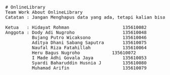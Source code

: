 <pre># OnlineLibrary
Team Work About OnlineLibrary
Catatan : Jangan Menghapus data yang ada, tetapi kalian bisa menambahkan nama anda sebagai anggota.

Ketua   : Hidayat Rohman                    135610082
Anggota : Dody Adi Nugroho                  135610048
		  Bujang Putro Wicaksono		    135610046
		  Aditya Dhani Sabang Saputra       135610075
		  Naufal Riza Fatahillah	        135610064
		  Heru Bagus Nugroho   	 		135610072
		  I Made Adhi Govala Jaya		    135610053
		  Syardi Baharuddin Husnia J		135610080
		  Muhamad Arifin					135610079
</pre>
